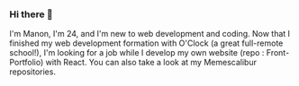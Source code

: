 ### Hi there 👋

I'm Manon, I'm 24, and I'm new to web development and coding. Now that I finished my web development formation with O'Clock (a great full-remote school!), I'm looking for a job while I develop my own website (repo : Front-Portfolio) with React. You can also take a look at my Memescalibur repositories. 
